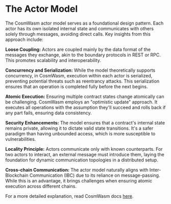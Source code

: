 # The Actor Model

The CosmWasm actor model serves as a foundational design pattern. Each actor has its own isolated internal state and communicates with others solely through messages, avoiding direct calls. Key insights from this approach include:



**Loose Coupling:** Actors are coupled mainly by the data format of the messages they exchange, akin to the boundary protocols in REST or RPC. This promotes scalability and interoperability.

**Concurrency and Serialization:** While the model theoretically supports concurrency, in CosmWasm, execution within each actor is serialized, preventing potential threats such as reentrancy attacks. This serialization ensures that an operation is completed fully before the next begins.

**Atomic Execution:** Ensuring multiple contract states change atomically can be challenging. CosmWasm employs an "optimistic update" approach. It executes all operations with the assumption they'll succeed and rolls back if any part fails, ensuring data consistency.

**Security Enhancements:** The model ensures that a contract's internal state remains private, allowing it to dictate valid state transitions. It's a safer paradigm than having unbounded access, which is more susceptible to vulnerabilities.

**Locality Principle:** Actors communicate only with known counterparts. For two actors to interact, an external message must introduce them, laying the foundation for dynamic communication topologies in a distributed setup.

**Cross-chain Communication:** The actor model naturally aligns with Inter-Blockchain Communication (IBC) due to its reliance on message-passing. While this is an advantage, it brings challenges when ensuring atomic execution across different chains.



For a more detailed explanation, read CosmWasm docs [here](https://docs.cosmwasm.com/docs/architecture/actor).
